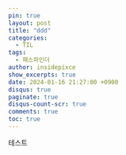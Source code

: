 ```yaml
---
pin: true
layout: post
title: "ddd"
categories:
  - TIL
tags:
  - 패스파인더
author: insidepixce
show_excerpts: true
date: 2024-01-16 21:27:00 +0900
disqus: true
paginate: true
disqus-count-scr: true
comments: true
toc: true
---
```


테스트 